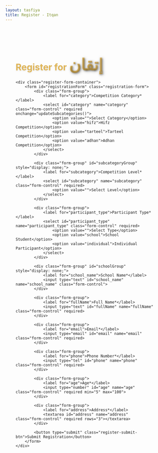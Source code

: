 ```yaml
---
layout: tasfiya
title: Register - Itqan
---
```


<div class="register-page">
    <h1 class="text-center mb-4">Register for <span class="thuluth-text">إتقان</span> </h1>
    
    <div class="register-form-container">
        <form id="registrationForm" class="registration-form">
            <div class="form-group">
                <label for="category">Competition Category*</label>
                <select id="category" name="category" class="form-control" required onchange="updateSubcategories()">
                    <option value="">Select Category</option>
                    <option value="hifz">Hifz Competition</option>
                    <option value="tarteel">Tarteel Competition</option>
                    <option value="adhan">Adhan Competition</option>
                </select>
            </div>

            <div class="form-group" id="subcategoryGroup" style="display: none;">
                <label for="subcategory">Competition Level*</label>
                <select id="subcategory" name="subcategory" class="form-control" required>
                    <option value="">Select Level</option>
                </select>
            </div>

            <div class="form-group">
                <label for="participant_type">Participant Type*</label>
                <select id="participant_type" name="participant_type" class="form-control" required>
                    <option value="">Select Type</option>
                    <option value="school">School Student</option>
                    <option value="individual">Individual Participant</option>
                </select>
            </div>

            <div class="form-group" id="schoolGroup" style="display: none;">
                <label for="school_name">School Name*</label>
                <input type="text" id="school_name" name="school_name" class="form-control">
            </div>

            <div class="form-group">
                <label for="fullName">Full Name*</label>
                <input type="text" id="fullName" name="fullName" class="form-control" required>
            </div>
            
            <div class="form-group">
                <label for="email">Email*</label>
                <input type="email" id="email" name="email" class="form-control" required>
            </div>
            
            <div class="form-group">
                <label for="phone">Phone Number*</label>
                <input type="tel" id="phone" name="phone" class="form-control" required>
            </div>
            
            <div class="form-group">
                <label for="age">Age*</label>
                <input type="number" id="age" name="age" class="form-control" required min="5" max="100">
            </div>
            
            <div class="form-group">
                <label for="address">Address*</label>
                <textarea id="address" name="address" class="form-control" required rows="3"></textarea>
            </div>
            
            <button type="submit" class="register-submit-btn">Submit Registration</button>
        </form>
    </div>
</div>

<style>
.register-page {
    max-width: 800px;
    margin: 2rem auto;
    padding: 2rem;
}

.register-page h1 {
    color: #dfb456;
    text-shadow: 0 2px 4px rgba(0, 0, 0, 0.1);
}

/* Add Thuluth font */
@import url('https://fonts.googleapis.com/css2?family=Amiri:wght@400;700&display=swap');

.thuluth-text {
    font-family: 'Amiri', serif;
    font-size: 1.8em;
    background: linear-gradient(45deg, #dfb456, #e6c172);
    -webkit-background-clip: text;
    -webkit-text-fill-color: transparent;
    text-shadow: 2px 2px 4px rgba(0, 0, 0, 0.3);
    font-weight: 700;
    filter: drop-shadow(2px 2px 4px rgba(0, 0, 0, 0.3));
    display: inline-block;
}

@media (max-width: 768px) {
    .thuluth-text {
        font-size: 1.5em;
    }
}

.register-form-container {
    background: rgba(255, 255, 255, 0.05);
    padding: 2rem;
    border-radius: 15px;
    backdrop-filter: blur(10px);
    border: 1px solid rgba(223, 180, 86, 0.1);
    box-shadow: 0 8px 32px rgba(0, 0, 0, 0.1);
}

.registration-form {
    display: grid;
    gap: 1.5rem;
}

.form-group {
    position: relative;
    transition: all 0.3s ease;
    opacity: 1;
    transform: translateY(0);
}

.form-group.hidden {
    opacity: 0;
    transform: translateY(-10px);
    pointer-events: none;
}

.form-group label {
    display: block;
    margin-bottom: 0.5rem;
    color: #dfb456;
    font-weight: 500;
}

.form-control {
    width: 100%;
    padding: 0.75rem 1rem;
    background: rgba(255, 255, 255, 0.1);
    border: 1px solid rgba(223, 180, 86, 0.2);
    border-radius: 8px;
    color: #fff;
    transition: all 0.3s ease;
}

.form-control:focus {
    outline: none;
    border-color: #dfb456;
    box-shadow: 0 0 0 2px rgba(223, 180, 86, 0.2);
    background: rgba(255, 255, 255, 0.15);
}

.form-control:disabled {
    background: rgba(255, 255, 255, 0.05);
    cursor: not-allowed;
}

select.form-control {
    appearance: none;
    background-image: url("data:image/svg+xml,%3Csvg xmlns='http://www.w3.org/2000/svg' width='12' height='12' fill='%23dfb456' viewBox='0 0 16 16'%3E%3Cpath d='M8 11l-7-7h14l-7 7z'/%3E%3C/svg%3E");
    background-repeat: no-repeat;
    background-position: right 1rem center;
    padding-right: 2.5rem;
}

[dir="rtl"] select.form-control {
    background-position: left 1rem center;
    padding-right: 1rem;
    padding-left: 2.5rem;
}

.register-submit-btn {
    background: linear-gradient(45deg, #dfb456, #e6c172);
    color: #005f73;
    border: none;
    padding: 1rem 2rem;
    border-radius: 8px;
    font-weight: 600;
    cursor: pointer;
    transition: all 0.3s ease;
    width: 100%;
    margin-top: 1rem;
}

.register-submit-btn:hover {
    transform: translateY(-2px);
    box-shadow: 0 6px 20px rgba(223, 180, 86, 0.3);
    background: linear-gradient(45deg, #e6c172, #dfb456);
}

.register-submit-btn:active {
    transform: translateY(0);
}

/* RTL Support */
[dir="rtl"] .register-page {
    font-family: 'Mehr Nastaleeq', 'Jameel Noori Nastaleeq', 'Noto Nastaliq Urdu', sans-serif;
}

[dir="rtl"] .form-group label {
    font-size: 1.2rem;
}

[dir="rtl"] .form-control {
    font-family: 'Mehr Nastaleeq', 'Jameel Noori Nastaleeq', 'Noto Nastaliq Urdu', sans-serif;
    font-size: 1.1rem;
    line-height: 1.8;
}

/* Mobile Responsive */
@media (max-width: 768px) {
    .register-page {
        padding: 1rem;
    }
    
    .register-form-container {
        padding: 1.5rem;
    }
}

/* Add animation for form groups */
@keyframes slideDown {
    from {
        opacity: 0;
        transform: translateY(-10px);
    }
    to {
        opacity: 1;
        transform: translateY(0);
    }
}

.form-group {
    animation: slideDown 0.3s ease-out forwards;
}
</style>

<script src="https://cdn.jsdelivr.net/npm/@supabase/supabase-js@2"></script>
<script>
function updateSubcategories() {
    const category = document.getElementById('category').value;
    const subcategoryGroup = document.getElementById('subcategoryGroup');
    const subcategory = document.getElementById('subcategory');
    const age = document.getElementById('age').value;

    // Clear existing options
    subcategory.innerHTML = '<option value="">Select Level</option>';

    if (category === 'hifz') {
        subcategoryGroup.style.display = 'block';
        if (age && parseInt(age) < 12) {
            subcategory.innerHTML += '<option value="1juz">1 Juz</option>';
        } else {
            subcategory.innerHTML += `
                <option value="2juz">2 Juz</option>
                <option value="full">Full Quran</option>
            `;
        }
    } else if (category === 'tarteel' || category === 'adhan') {
        subcategoryGroup.style.display = 'block';
        subcategory.innerHTML += '<option value="open">Open Age</option>';
    } else {
        subcategoryGroup.style.display = 'none';
    }
}

document.getElementById('age').addEventListener('change', updateSubcategories);
document.getElementById('participant_type').addEventListener('change', function() {
    const schoolGroup = document.getElementById('schoolGroup');
    schoolGroup.style.display = this.value === 'school' ? 'block' : 'none';
    document.getElementById('school_name').required = this.value === 'school';
});

document.addEventListener('DOMContentLoaded', function() {
    // Initialize Supabase client
    const supabaseUrl = 'YOUR_SUPABASE_URL';
    const supabaseKey = 'YOUR_SUPABASE_ANON_KEY';
    const supabase = supabase.createClient(supabaseUrl, supabaseKey);
    
    const form = document.getElementById('registrationForm');
    
    form.addEventListener('submit', async function(e) {
        e.preventDefault();
        
        const submitBtn = form.querySelector('.register-submit-btn');
        submitBtn.disabled = true;
        submitBtn.textContent = 'Submitting...';
        
        try {
            const formData = {
                full_name: form.fullName.value,
                email: form.email.value,
                phone: form.phone.value,
                age: parseInt(form.age.value),
                category: form.category.value,
                subcategory: form.subcategory.value,
                participant_type: form.participant_type.value,
                school_name: form.school_name.value || null,
                address: form.address.value,
                registration_date: new Date().toISOString()
            };
            
            const { data, error } = await supabase
                .from('registrations')
                .insert([formData]);
                
            if (error) throw error;
            
            // Show success message
            alert('Registration successful! We will contact you soon.');
            form.reset();
            
        } catch (error) {
            console.error('Error:', error);
            alert('Registration failed. Please try again later.');
        } finally {
            submitBtn.disabled = false;
            submitBtn.textContent = 'Submit Registration';
        }
    });
});
</script> 
